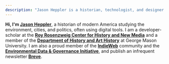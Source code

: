 ```yaml
---
description: "Jason Heppler is a historian, technologist, and designer in Omaha, Nebr."
---
```


<p class="lede"><strong>Hi, I'm <a href="/about/">Jason Heppler</a></strong>, a historian of modern America studying the environment, cities, and politics, often using digital tools. I am a developer-scholar at the <a href="https://rrchnm.org/"><strong>Roy Rosenzweig Center for History and New Media</strong></a> and a member of the <a href="https://historyarthistory.gmu.edu"><strong>Department of History and Art History</strong></a> at George Mason University. I am also a proud member of the <a href="https://indieweb.org/"><strong>IndieWeb</strong></a> community and the <a href="https://envirodatagov.org"><strong>Environmental Data & Governance Initiative</strong></a>, and publish an infrequent newsletter <a href="https://jasonheppler.substack.com/"><strong>Breve</strong></a>.</p>
